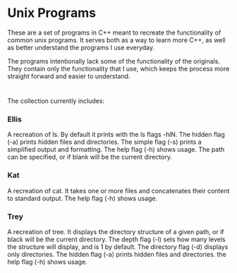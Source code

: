 # Unix Programs

These are a set of programs in C++ meant to recreate the functionality of common
unix programs. It serves both as a way to learn more C++, as well as better understand 
the programs I use everyday. 

The programs intentionally lack some of the functionality of the originals. 
They contain only the functionality that I use, which keeps the process more 
straight forward and easier to understand.

# 

The collection currently includes:

### Ellis
A recreation of ls. By default it prints with the ls flags -hlN.
The hidden flag (-a) prints hidden files and directories.
The simple flag (-s) prints a simplified output and formatting.
The help flag (-h) shows usage.
The path can be specified, or if blank will be the current directory.

### Kat
A recreation of cat. It takes one or more files and concatenates their content to standard output.
The help flag (-h) shows usage.

### Trey
A recreation of tree. 
It displays the directory structure of a given path, or if black will be the current directory.
The depth flag (-l) sets how many levels the structure will display, and is 1 by default.
The directory flag (-d) displays only directories.
The hidden flag (-a) prints hidden files and directories.
the help flag (-h) shows usage.

